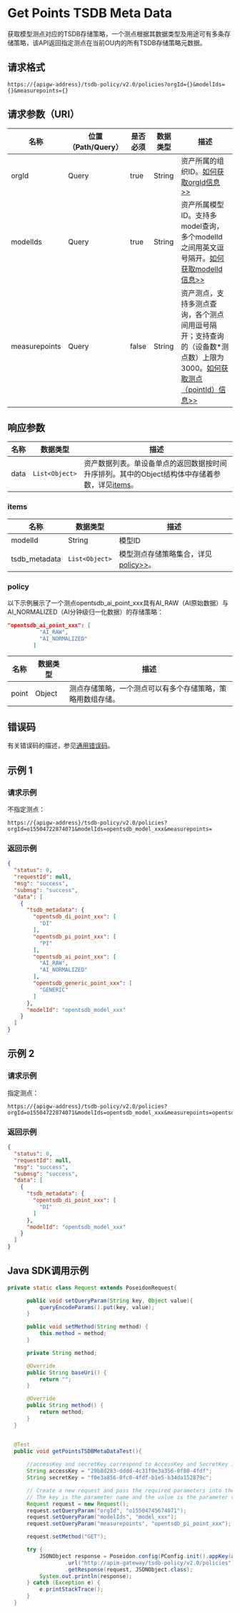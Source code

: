 # Get Points TSDB Meta Data

获取模型测点对应的TSDB存储策略，一个测点根据其数据类型及用途可有多条存储策略，该API返回指定测点在当前OU内的所有TSDB存储策略元数据。

## 请求格式

```
https://{apigw-address}/tsdb-policy/v2.0/policies?orgId={}&modelIds={}&measurepoints={}
```

## 请求参数（URI）

| 名称          | 位置（Path/Query） | 是否必须 | 数据类型 | 描述      |
|---------------|------------------|----------|-----------|--------------|
| orgId         | Query            | true     | String    | 资产所属的组织ID。[如何获取orgId信息>>](/docs/api/zh_CN/latest/api_faqs#id-orgid-orgid)|
| modelIds       | Query            | true    | String    | 资产所属模型ID。支持多model查询，多个modelId之间用英文逗号隔开。[如何获取modelId信息>>](/docs/api/zh_CN/latest/api_faqs#modelid-modelid)|
| measurepoints | Query            | false     | String    | 资产测点，支持多测点查询，各个测点间用逗号隔开；支持查询的（设备数*测点数）上限为3000。[如何获取测点（pointId）信息>>](/docs/api/zh_CN/latest/api_faqs#pointid-pointid)                                                                                                                                                                           |
                                              


## 响应参数

| 名称  | 数据类型      | 描述               |
|-------|----------------|---------------------------|
| data | `List<Object>` | 资产数据列表。单设备单点的返回数据按时间升序排列。其中的Object结构体中存储着参数，详见[items](/docs/api/zh_CN/latest/tsdb_policy/get_points_tsdb_meta_data.html#id3)。|


### items


| 名称        | 数据类型 | 描述                           |
|---------------|-----------|--------------------------------------|
| modelId     | String    | 模型ID |
| tsdb_metadata   |  `List<Object>`    | 模型测点存储策略集合，详见[policy>>](/docs/api/zh_CN/latest/tsdb_policy/get_points_tsdb_meta_data.html#id4)。 |

### policy

以下示例展示了一个测点opentsdb_ai_point_xxx具有AI_RAW（AI原始数据）与AI_NORMALIZED（AI分钟级归一化数据）的存储策略：

```json
"opentsdb_ai_point_xxx": [                         				
          "AI_RAW", 			        					
          "AI_NORMALIZED"  
        ]
```

| 名称        | 数据类型 | 描述                           |
|---------------|-----------|--------------------------------------|
| point     | Object    | 测点存储策略，一个测点可以有多个存储策略，策略用数组存储。 |

## 错误码
有关错误码的描述，参见[通用错误码](overview#errorcode)。

## 示例 1

### 请求示例
不指定测点：
```
https://{apigw-address}/tsdb-policy/v2.0/policies?orgId=o15504722874071&modelIds=opentsdb_model_xxx&measurepoints=
```

### 返回示例

```json
{
  "status": 0,
  "requestId": null,
  "msg": "success",
  "submsg": "success",
  "data": [
    {
      "tsdb_metadata": {
        "opentsdb_di_point_xxx": [
          "DI"
        ],
        "opentsdb_pi_point_xxx": [
          "PI"
        ],
        "opentsdb_ai_point_xxx": [
          "AI_RAW",
          "AI_NORMALIZED"
        ],
        "opentsdb_generic_point_xxx": [
          "GENERIC"
        ]
      },
      "modelId": "opentsdb_model_xxx"
    }
  ]
}
```


## 示例 2

### 请求示例
指定测点：
```
https://{apigw-address}/tsdb-policy/v2.0/policies?orgId=o15504722874071&modelIds=opentsdb_model_xxx&measurepoints=opentsdb_di_point_xxx
```

### 返回示例

```json
{
  "status": 0,
  "requestId": null,
  "msg": "success",
  "submsg": "success",
  "data": [
    {
      "tsdb_metadata": {
        "opentsdb_di_point_xxx": [
          "DI"
        ]
      },
      "modelId": "opentsdb_model_xxx"
    }
  ]
}
```

## Java SDK调用示例

```java
private static class Request extends PoseidonRequest{

      public void setQueryParam(String key, Object value){
          queryEncodeParams().put(key, value);
      }

      public void setMethod(String method) {
          this.method = method;
      }

      private String method;

      @Override
      public String baseUri() {
          return "";
      }

      @Override
      public String method() {
          return method;
      }
  }


  @Test
  public void getPointsTSDBMetaDataTest(){
      
      //accessKey and secretKey correspond to AccessKey and SecretKey in EnOS
      String accessKey = "29b8d283-dddd-4c31f0e3a356-0f80-4fdf";
      String secretKey = "f0e3a856-0fc0-4fdf-b1e5-b34da152879c";

      // Create a new request and pass the required parameters into the Query map.
      // The key is the parameter name and the value is the parameter value.
      Request request = new Request();
      request.setQueryParam("orgId", "o15504745674071");
      request.setQueryParam("modelIds", "model_xxx");
      request.setQueryParam("measurepoints", "opentsdb_pi_point_xxx");

      request.setMethod("GET");

      try {
          JSONObject response = Poseidon.config(PConfig.init().appKey(accessKey).appSecret(secretKey).debug())
                  .url("http://apim-gateway/tsdb-policy/v2.0/policies")
                  .getResponse(request, JSONObject.class);
          System.out.println(response);
      } catch (Exception e) {
          e.printStackTrace();
      }
  }
```
